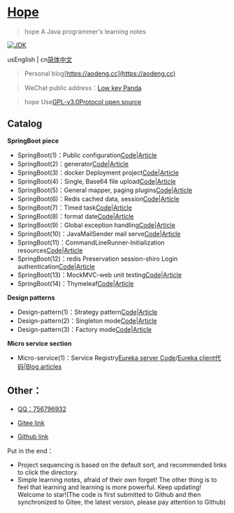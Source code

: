 <h1><a href="#">Hope</a></h1>

>hope A Java programmer's learning notes

[![JDK](https://img.shields.io/badge/JDK-1.8-yellow.svg)](#)

usEnglish | cn[简体中文](./README.md)

>Personal blog[https://aodeng.cc](https://aodeng.cc)

>WeChat public address：[Low key Panda](https://mp.weixin.qq.com/s/l5t8WSCG_-shiD4BPpLYiw) 

>hope Use[GPL-v3.0Protocol open source](https://github.com/java-aodeng/hope/blob/master/LICENSE)

## Catalog

**SpringBoot piece**

- SpringBoot(1)：Public configuration[Code](https://github.com/java-aodeng/hope/tree/master/springboot1-public-pom)|[Article](https://aodeng.cc/archives/springboot-yi)
- SpringBoot(2)：generator[Code](https://github.com/java-aodeng/hope/tree/master/springboot2-generator)|[Article](https://aodeng.cc/archives/springboot-er)
- SpringBoot(3)：docker Deployment project[Code](https://github.com/java-aodeng/hope/tree/master/springboot3-docker)|[Article](https://aodeng.cc/archives/springbootliu)
- SpringBoot(4)：Single, Base64 file upload[Code](https://github.com/java-aodeng/hope/tree/master/springboot4-file-upload)|[Article](https://aodeng.cc/archives/springbootqi)
- SpringBoot(5)：General mapper, paging plugins[Code](https://github.com/java-aodeng/hope/tree/master/springboot5-mapper-pagehelper)|[Article](https://aodeng.cc/archives/springbootba)
- SpringBoot(6)：Redis cached data, session[Code](https://github.com/java-aodeng/hope/tree/master/springboot6-redis-session)|[Article](https://aodeng.cc/archives/springbootjiu)
- SpringBoot(7)：Timed task[Code](https://github.com/java-aodeng/hope/tree/master/springboot7-timed-task)|[Article](https://aodeng.cc/archives/springbootshi)
- SpringBoot(8)：format date[Code](https://github.com/java-aodeng/hope/tree/master/springboot8-date-format)|[Article](https://aodeng.cc/archives/springbootshiyi)
- SpringBoot(9)：Global exception handling[Code](https://github.com/java-aodeng/hope/tree/master/springboot9-exception-manager)|[Article](https://aodeng.cc/archives/springbootshiers)
- SpringBoot(10)：JavaMailSender mail serve[Code](https://github.com/java-aodeng/hope/tree/master/springboot10-email)|[Article](https://aodeng.cc/archives/springbootshisans)
- SpringBoot(11)：CommandLineRunner-Initialization resources[Code](https://github.com/java-aodeng/hope/tree/master/springboot11-CommandLineRunner)|[Article](https://aodeng.cc/archives/springbootshi-si)
- SpringBoot(12)：redis Preservation session-shiro Login authentication[Code](https://github.com/java-aodeng/hope/tree/master/springboot12-shiro-redis)|[Article](https://aodeng.cc)
- SpringBoot(13)：MockMVC-web unit testing[Code](https://github.com/java-aodeng/hope/tree/master/springboot13-starter-test)|[Article](https://aodeng.cc/archives/springbootshi-wu)
- SpringBoot(14)：Thymeleaf[Code](https://github.com/java-aodeng/hope/tree/master/springboot14-thymeleaf)|[Article](https://aodeng.cc/archives/springbootshi-liu)

**Design patterns**

- Design-pattern(1)：Strategy pattern[Code](https://github.com/java-aodeng/hope/tree/master/design-pattern1-strategy)|[Article](https://aodeng.cc/archives/pattern-yi)
- Design-pattern(2)：Singleton mode[Code](https://github.com/java-aodeng/hope/tree/master/design-pattern2)|[Article](https://aodeng.cc/archives/dan-li-mo-shi)
- Design-pattern(3)：Factory mode[Code](https://github.com/java-aodeng/hope/tree/master/design-pattern3)|[Article](https://aodeng.cc/archives/jing-dian-she)

**Micro service section**

- Micro-service(1)：Service Registry[Eureka server Code](https://github.com/java-aodeng/hope/tree/master/micro-service1-eureka-server)/[Eureka client代码](https://github.com/java-aodeng/hope/tree/master/micro-service1-eureka-client)|[Blog articles](https://aodeng.cc/archives/eureka)

## Other：

- [QQ：756796932](https://jq.qq.com/?_wv=1027&k=5y4H7Nz) 

- [Gitee link](https://gitee.com/java-aodeng/hope)

- [Github link](https://github.com/java-aodeng/hope)

Put in the end：
- Project sequencing is based on the default sort, and recommended links to click the directory.
- Simple learning notes, afraid of their own forget! The other thing is to feel that learning and learning is more powerful. Keep updating! Welcome to star!(The code is first submitted to Github and then synchronized to Gitee, the latest version, please pay attention to Github)